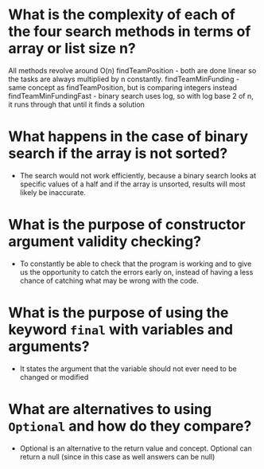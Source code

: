 # What is the complexity of each of the four search methods in terms of array or list size n?

All methods revolve around O(n)
findTeamPosition - both are done linear so the tasks are always multiplied by n constantly.
findTeamMinFunding - same concept as findTeamPosition, but is comparing integers instead
findTeamMinFundingFast - binary search uses log, so with log base 2 of n, it runs through that until it finds a solution


# What happens in the case of binary search if the array is not sorted?
- The search would not work efficiently, because a binary search looks at specific values of a half and if the array is
unsorted, results will most likely be inaccurate.


# What is the purpose of constructor argument validity checking?
- To constantly be able to check that the program is working and to give us the opportunity to catch the errors early on,
instead of having a less chance of catching what may be wrong with the code.


# What is the purpose of using the keyword `final` with variables and arguments?
- It states the argument that the variable should not ever need to be changed or modified


# What are alternatives to using `Optional` and how do they compare?
- Optional is an alternative to the return value and concept. Optional can return a null (since in this case as well
answers can be null)
